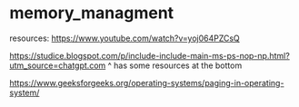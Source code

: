 # memory_managment

resources: 
https://www.youtube.com/watch?v=yoj064PZCsQ


https://studice.blogspot.com/p/include-include-main-ms-ps-nop-np.html?utm_source=chatgpt.com
 ^ has some resources at the bottom


https://www.geeksforgeeks.org/operating-systems/paging-in-operating-system/

